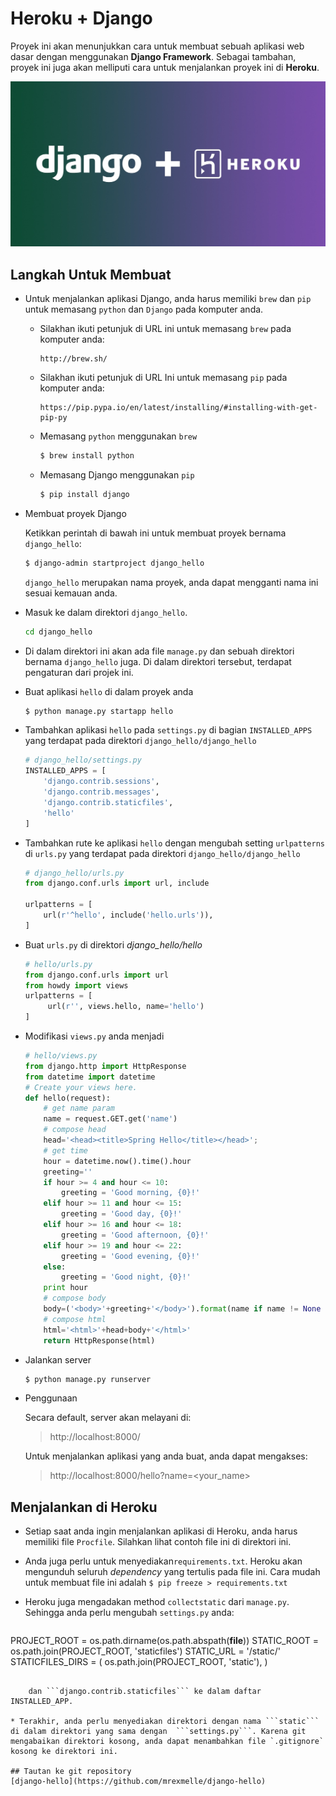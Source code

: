 # Heroku + Django
Proyek ini akan menunjukkan cara untuk membuat sebuah aplikasi web dasar dengan menggunakan **Django Framework**. Sebagai tambahan, proyek ini juga akan melliputi cara untuk menjalankan proyek ini di **Heroku**.

![Image of Django](img/featured.jpg)

## Langkah Untuk Membuat

* Untuk menjalankan aplikasi Django, anda harus memiliki `brew` dan `pip` untuk memasang `python` dan `Django` pada komputer anda.
	
	* Silakhan ikuti petunjuk di URL ini untuk memasang `brew` pada komputer anda:

		```url
		http://brew.sh/
		```
	* Silakhan ikuti petunjuk di URL Ini untuk memasang `pip` pada komputer anda:
		
		```url
		https://pip.pypa.io/en/latest/installing/#installing-with-get-pip-py
		```

	* Memasang `python` menggunakan `brew`
		
		```bash
		$ brew install python
		```
		
	* Memasang Django menggunakan `pip`

		```bash
		$ pip install django
		```	
		
* Membuat proyek Django

	Ketikkan perintah di bawah ini untuk membuat proyek bernama `django_hello`:
	
	```bash
	$ django-admin startproject django_hello
	```
	
	`django_hello` merupakan nama proyek, anda dapat mengganti nama ini sesuai kemauan anda.
	
* Masuk ke dalam direktori `django_hello`.

	```bash
	cd django_hello
	```

* Di dalam direktori ini akan ada file `manage.py` dan sebuah direktori bernama `django_hello` juga. Di dalam direktori tersebut, terdapat pengaturan dari projek ini.

* Buat aplikasi `hello` di dalam proyek anda

	```bash
	$ python manage.py startapp hello
	```
	
* Tambahkan aplikasi `hello` pada `settings.py` di bagian `INSTALLED_APPS` yang terdapat pada direktori `django_hello/django_hello`
	
	```python
	# django_hello/settings.py
	INSTALLED_APPS = [
    	'django.contrib.sessions',
    	'django.contrib.messages',
    	'django.contrib.staticfiles',
    	'hello'
	]
	```
* Tambahkan rute ke aplikasi `hello` dengan mengubah setting `urlpatterns` di `urls.py` yang terdapat pada direktori `django_hello/django_hello`
	
	```python
	# django_hello/urls.py
	from django.conf.urls import url, include

	urlpatterns = [
    	url(r'^hello', include('hello.urls')),
	]
	```
* Buat `urls.py` di direktori *django_hello/hello*
	
	```python
	# hello/urls.py
	from django.conf.urls import url
	from howdy import views
	urlpatterns = [
   		 url(r'', views.hello, name='hello')
	]
	```
* Modifikasi `views.py` anda menjadi
	
	```python
    # hello/views.py
    from django.http import HttpResponse
    from datetime import datetime
    # Create your views here.
    def hello(request):
        # get name param
        name = request.GET.get('name')
        # compose head
        head='<head><title>Spring Hello</title></head>';
        # get time
        hour = datetime.now().time().hour
        greeting=''
        if hour >= 4 and hour <= 10:
            greeting = 'Good morning, {0}!'
        elif hour >= 11 and hour <= 15:
            greeting = 'Good day, {0}!'
        elif hour >= 16 and hour <= 18:
            greeting = 'Good afternoon, {0}!'
        elif hour >= 19 and hour <= 22:
            greeting = 'Good evening, {0}!'
        else:
            greeting = 'Good night, {0}!'
        print hour
        # compose body
        body=('<body>'+greeting+'</body>').format(name if name != None else 'hoo-man')
        # compose html
        html='<html>'+head+body+'</html>'
        return HttpResponse(html)

	```
* Jalankan server

    ```bash
    $ python manage.py runserver
    ```
* Penggunaan

    Secara default, server akan melayani di:
    > http://localhost:8000/
    
    Untuk menjalankan aplikasi yang anda buat, anda dapat mengakses:
    > http://localhost:8000/hello?name=<your_name>
    
## Menjalankan di Heroku

* Setiap saat anda ingin menjalankan aplikasi di Heroku, anda harus memiliki file `Procfile`. Silahkan lihat contoh file ini di direktori ini.
* Anda juga perlu untuk menyediakan`requirements.txt`. Heroku akan mengunduh seluruh *dependency* yang tertulis pada file ini. Cara mudah untuk membuat file ini adalah
	`$ pip freeze > requirements.txt`
* Heroku juga mengadakan method ```collectstatic``` dari `manage.py`. Sehingga anda perlu mengubah `settings.py` anda:

    ```python
PROJECT_ROOT = os.path.dirname(os.path.abspath(__file__))
STATIC_ROOT = os.path.join(PROJECT_ROOT, 'staticfiles')
STATIC_URL = '/static/'
STATICFILES_DIRS = (
    os.path.join(PROJECT_ROOT, 'static'),
)
```

    dan ```django.contrib.staticfiles``` ke dalam daftar INSTALLED_APP.
    
* Terakhir, anda perlu menyediakan direktori dengan nama ```static``` di dalam direktori yang sama dengan  ```settings.py```. Karena git mengabaikan direktori kosong, anda dapat menambahkan file `.gitignore` kosong ke direktori ini.

## Tautan ke git repository
[django-hello](https://github.com/mrexmelle/django-hello)
